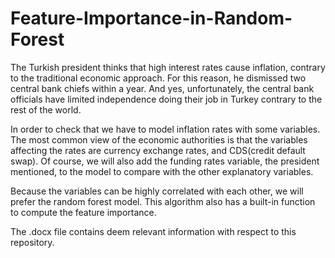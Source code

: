 # Feature-Importance-in-Random-Forest

The Turkish president thinks that high interest rates cause inflation, contrary to the traditional economic approach. For this reason, he dismissed two central bank chiefs within a year. And yes, unfortunately, the central bank officials have limited independence doing their job in Turkey contrary to the rest of the world.

In order to check that we have to model inflation rates with some variables. The most common view of the economic authorities is that the variables affecting the rates are currency exchange rates, and CDS(credit default swap). Of course, we will also add the funding rates variable, the president mentioned, to the model to compare with the other explanatory variables.

Because the variables can be highly correlated with each other, we will prefer the random forest model. This algorithm also has a built-in function to compute the feature importance.

The .docx file contains deem relevant information with respect to this repository.
